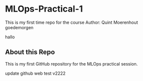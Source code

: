 # MLOps-Practical-1
This is my first time repo for the course 
Author: Quint Moerenhout
goedemorgen

hallo

## About this Repo
This is my first GitHub repository for the MLOps practical session.


update github web test v2222
